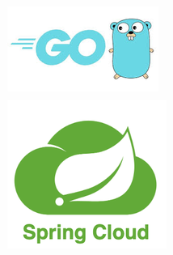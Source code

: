 [![Golang](images/Golang.jpeg)](https://github.com/AllUneedisS2/Dictionary/blob/main/Golang.md)

[![SpringCloud](images/SpringCloud.png)](https://github.com/AllUneedisS2/Dictionary/blob/main/SpringCloud.md)
